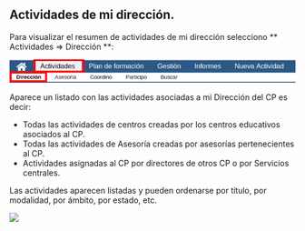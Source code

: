 ## Actividades de mi dirección.

Para visualizar el resumen de actividades de mi dirección selecciono ** Actividades &rArr; Dirección **:


![](https://raw.githubusercontent.com/catedu/manualdoceo/master/assets/actividadesdireccion.png)

Aparece un listado con las actividades asociadas a mi Dirección del CP es decir:

* Todas las actividades de centros creadas por los centros educativos asociados al CP.
* Todas las actividades de Asesoría creadas por asesorías pertenecientes  al CP.
* Actividades asignadas al CP por directores de otros CP o por Servicios centrales.

Las actividades aparecen listadas y pueden ordenarse por título, por modalidad, por ámbito, por estado, etc.

![](https://raw.githubusercontent.com/catedu/manualdoceo/master/assets/Selección_780.png)

